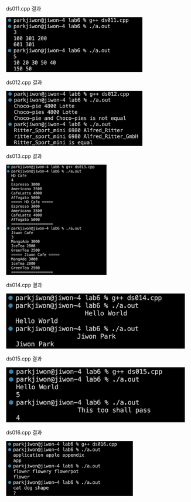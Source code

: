 
ds011.cpp 결과<br>

<img src= 'https://github.com/jiwonpark831/22300323_PJW_DS/blob/main/lab6/results/ds011.png' height = 150>


ds012.cpp 결과<br>

<img src= 'https://github.com/jiwonpark831/22300323_PJW_DS/blob/main/lab6/results/ds012.png' height = 150>


ds013.cpp 결과<br>

<img src= 'https://github.com/jiwonpark831/22300323_PJW_DS/blob/main/lab6/results/ds013.png' height = 300>


ds014.cpp 결과<br>

<img src= 'https://github.com/jiwonpark831/22300323_PJW_DS/blob/main/lab6/results/ds014.png' height = 150>


ds015.cpp 결과<br>

<img src= 'https://github.com/jiwonpark831/22300323_PJW_DS/blob/main/lab6/results/ds015.png' height = 150>


ds016.cpp 결과<br>

<img src= 'https://github.com/jiwonpark831/22300323_PJW_DS/blob/main/lab6/results/ds016.png' height = 150>